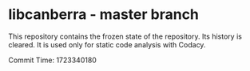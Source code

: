 # libcanberra - master branch

This repository contains the frozen state of the repository.
Its history is cleared. It is used only for static code
analysis with Codacy.

Commit Time: 1723340180